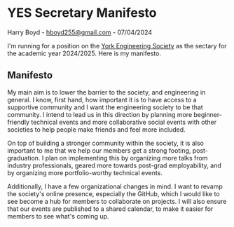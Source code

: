 # YES Secretary Manifesto

Harry Boyd - hboyd255@gmail.com - 07/04/2024

I'm running for a position on the
[York Engineering Society](https://yusu.org/activities/view/yorkengsoc) as the
sectary for the academic year 2024/2025. Here is my manifesto.

## Manifesto

My main aim is to lower the barrier to the society, and engineering in general.
I know, first hand, how important it is to have access to a supportive community
and I want the engineering society to be that community. I intend to lead us in
this direction by planning more beginner-friendly technical events and more
collaborative social events with other societies to help people make friends and
feel more included.

On top of building a stronger community within the society, it is also important
to me that we help our members get a strong footing, post-graduation. I plan on
implementing this by organizing more talks from industry professionals, geared
more towards post-grad employability, and by organizing more portfolio-worthy
technical events.

Additionally, I have a few organizational changes in mind. I want to revamp the
society's online presence, especially the GitHub, which I would like to see
become a hub for members to collaborate on projects. I will also ensure that our
events are published to a shared calendar, to make it easier for members to see
what's coming up.
